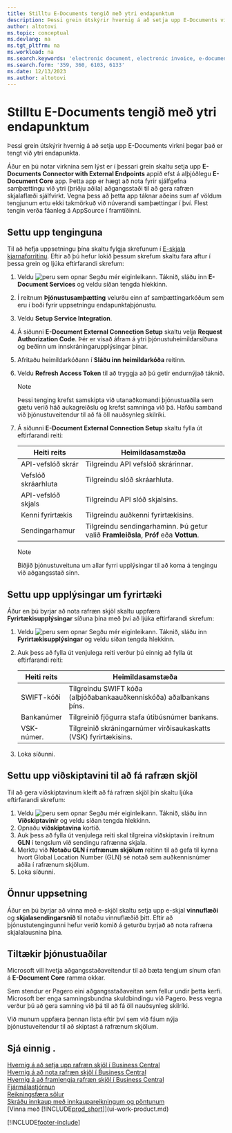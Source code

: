 ```yaml
---
title: Stilltu E-Documents tengið með ytri endapunktum
description: Þessi grein útskýrir hvernig á að setja upp E-Documents virkni þegar það er tengt við ytri endapunkta.
author: altotovi
ms.topic: conceptual
ms.devlang: na
ms.tgt_pltfrm: na
ms.workload: na
ms.search.keywords: 'electronic document, electronic invoice, e-document, e-invoice, access-point, endpoint'
ms.search.form: '359, 360, 6103, 6133'
ms.date: 12/13/2023
ms.author: altotovi
---
```


# Stilltu E-Documents tengið með ytri endapunktum

Þessi grein útskýrir hvernig á að setja upp E-Documents virkni þegar það er tengt við ytri endapunkta.

Áður en þú notar virknina sem lýst er í þessari grein skaltu setja upp **E-Documents Connector with External Endpoints** appið efst á alþjóðlegu **E- Document Core** app. Þetta app er hægt að nota fyrir sjálfgefna samþættingu við ytri (þriðju aðila) aðgangsstaði til að gera rafræn skjalaflæði sjálfvirkt. Vegna þess að þetta app táknar aðeins sum af völdum tengjunum ertu ekki takmörkuð við núverandi samþættingar í því. Flest tengin verða fáanleg á AppSource í framtíðinni.

## Settu upp tenginguna

Til að hefja uppsetningu þína skaltu fylgja skrefunum í [E-skjala kjarnaforritinu](finance-how-setup-edocuments.md). Eftir að þú hefur lokið þessum skrefum skaltu fara aftur í þessa grein og ljúka eftirfarandi skrefum:

1. Veldu ![peru sem opnar Segðu mér eiginleikann.](media/ui-search/search_small.png "Segðu mér hvað þú vilt gera") Táknið, sláðu inn **E-Document Services** og veldu síðan tengda hlekkinn.
2. Í reitnum **Þjónustusamþætting** velurðu einn af samþættingarkóðum sem eru í boði fyrir uppsetningu endapunktaþjónustu.
3. Veldu **Setup Service Integration**.
4. Á síðunni **E-Document External Connection Setup**  skaltu velja **Request Authorization Code**. Þér er vísað áfram á ytri þjónustuheimildarsíðuna og beðinn um innskráningarupplýsingar þínar.
5. Afritaðu heimildarkóðann í **Sláðu inn heimildarkóða** reitinn.
6. Veldu **Refresh Access Token** til að tryggja að þú getir endurnýjað táknið.

    > [!NOTE]
    > Þessi tenging krefst samskipta við utanaðkomandi þjónustuaðila sem gætu verið háð aukagreiðslu og krefst samninga við þá. Hafðu samband við þjónustuveitendur til að fá öll nauðsynleg skilríki.

7. Á síðunni **E-Document External Connection Setup**  skaltu fylla út eftirfarandi reiti:

    | Heiti reits | Heimildasamstæða |
    |---|---|
    | API-vefslóð skrár | Tilgreindu API vefslóð skrárinnar. |
    | Vefslóð skráarhluta | Tilgreindu slóð skráarhluta. |
    | API-vefslóð skjals | Tilgreindu API slóð skjalsins. |
    | Kenni fyrirtækis | Tilgreindu auðkenni fyrirtækisins. |
    | Sendingarhamur | Tilgreindu sendingarhaminn. Þú getur valið **Framleiðsla**, **Próf** eða **Vottun**. |

    > [!NOTE]
    > Biðjið þjónustuveituna um allar fyrri upplýsingar til að koma á tengingu við aðgangsstað sinn.

## Settu upp upplýsingar um fyrirtæki

Áður en þú byrjar að nota rafræn skjöl skaltu uppfæra **Fyrirtækisupplýsingar** síðuna þína með því að ljúka eftirfarandi skrefum:

1. Veldu ![peru sem opnar Segðu mér eiginleikann.](media/ui-search/search_small.png "Segðu mér hvað þú vilt gera") Táknið, sláðu inn **Fyrirtækisupplýsingar** og veldu síðan tengda hlekkinn.
2. Auk þess að fylla út venjulega reiti verður þú einnig að fylla út eftirfarandi reiti:

    | Heiti reits | Heimildasamstæða |
    |---|---|
    | SWIFT-kóði | Tilgreindu SWIFT kóða (alþjóðabankaauðkenniskóða) aðalbankans þíns. |
    | Bankanúmer | Tilgreinið fjögurra stafa útibúsnúmer bankans. |
    | VSK-númer. | Tilgreinið skráningarnúmer virðisaukaskatts (VSK) fyrirtækisins. |

3. Loka síðunni.

## Settu upp viðskiptavini til að fá rafræn skjöl

Til að gera viðskiptavinum kleift að fá rafræn skjöl þín skaltu ljúka eftirfarandi skrefum:

1. Veldu ![peru sem opnar Segðu mér eiginleikann.](media/ui-search/search_small.png "Segðu mér hvað þú vilt gera") Táknið, sláðu inn **Viðskiptavinir** og veldu síðan tengda hlekkinn.
2. Opnaðu **viðskiptavina** kortið.
3. Auk þess að fylla út venjulega reiti skal tilgreina viðskiptavin í reitnum **GLN**  í tengslum við sendingu rafrænna skjala.
4. Merktu við **Notaðu GLN í rafrænum skjölum** reitinn til að gefa til kynna hvort Global Location Number (GLN) sé notað sem auðkennisnúmer aðila í rafrænum skjölum.
5. Loka síðunni.

## Önnur uppsetning

Áður en þú byrjar að vinna með e-skjöl skaltu setja upp e-skjal **vinnuflæði** og **skjalasendingarsnið** til notaðu vinnuflæðið þitt. Eftir að þjónustutengingunni hefur verið komið á geturðu byrjað að nota rafræna skjalalausnina þína.

## Tiltækir þjónustuaðilar

Microsoft vill hvetja aðgangsstaðaveitendur til að bæta tengjum sínum ofan á **E-Document Core** ramma okkar.

Sem stendur er Pagero eini aðgangsstaðaveitan sem fellur undir þetta kerfi. Microsoft ber enga samningsbundna skuldbindingu við Pagero. Þess vegna verður þú að gera samning við þá til að fá öll nauðsynleg skilríki.

Við munum uppfæra þennan lista eftir því sem við fáum nýja þjónustuveitendur til að skiptast á rafrænum skjölum.

## Sjá einnig .

[Hvernig á að setja upp rafræn skjöl í Business Central](finance-how-setup-edocuments.md)  
[Hvernig á að nota rafræn skjöl í Business Central](finance-how-use-edocuments.md)  
[Hvernig á að framlengja rafræn skjöl í Business Central](/dynamics365/business-central/dev-itpro/developer/devenv-extend-edocuments)  
[Fjármálastjórnun](finance.md)  
[Reikningsfæra sölur](sales-how-invoice-sales.md)  
[Skráðu innkaup með innkaupareikningum og pöntunum](purchasing-how-record-purchases.md)  
[Vinna með [!INCLUDE[prod_short](includes/prod_short.md)]](ui-work-product.md)

[!INCLUDE[footer-include](includes/footer-banner.md)]
